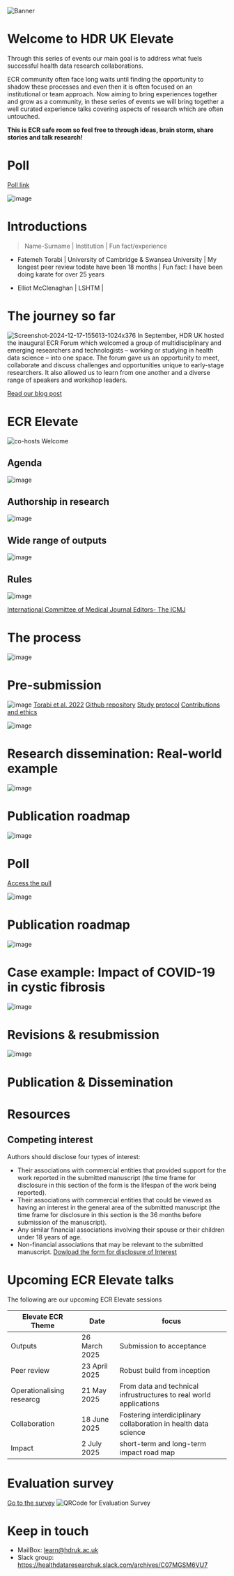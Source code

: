 ![Banner](https://hackmd.io/_uploads/rJOOYBxakl.png)

# Welcome to HDR UK Elevate


Through this series of events our main goal is to address what fuels successful health data research collaborations. 

ECR community often face long waits until finding the opportunity to shadow these processes and even then it is often focused on an institutional or team approach. Now aiming to bring experiences together and grow as a community, in these series of events we will bring together a well curated experience talks covering aspects of research which are often untouched. 


**This is ECR safe room so feel free to through ideas, brain storm, share stories and talk research!**

# Poll

[Poll link](https://wall.sli.do/event/8L7KdsDuPYd4N6GwvVLwEf?section=e49fc83a-8a9a-4604-a08d-3ffea360210b)

![image](https://hackmd.io/_uploads/BkaLETlp1l.png)


# Introductions

> Name-Surname | Institution | Fun fact/experience

*  Fatemeh Torabi | University of Cambridge & Swansea University | My longest peer review todate have been 18 months | Fun fact: I have been doing karate for over 25 years

* Elliot McClenaghan | LSHTM | 



# The journey so far
![Screenshot-2024-12-17-155613-1024x376](https://hackmd.io/_uploads/HJ-96Hlpyl.png)
In September, HDR UK hosted the inaugural ECR Forum which welcomed a group of multidisciplinary and emerging researchers and technologists – working or studying in health data science – into one space. The forum gave us an opportunity to meet, collaborate and discuss challenges and opportunities unique to early-stage researchers. It also allowed us to learn from one another and a diverse range of speakers and workshop leaders.


[Read our blog post](https://www.hdruk.ac.uk/news/showcasing-and-bringing-together-emerging-health-data-researchers-and-technologists/)


# ECR Elevate

![co-hosts Welcome](https://hackmd.io/_uploads/HkS57gP60.png)

## Agenda
![image](https://hackmd.io/_uploads/BJuX46layl.png)

## Authorship in research
![image](https://hackmd.io/_uploads/SyxdL6gpkl.png)

## Wide range of outputs
![image](https://hackmd.io/_uploads/Bkj5UpxTkl.png)

## Rules
![image](https://hackmd.io/_uploads/B1JvzRx6Jg.png)


[International Committee of Medical Journal Editors- The ICMJ](https://www.icmje.org/recommendations/browse/roles-and-responsibilities/defining-the-role-of-authors-and-contributors.html)


# The process
![image](https://hackmd.io/_uploads/BkzED6xpJl.png)

# Pre-submission

![image](https://hackmd.io/_uploads/Sy7c1Cxpyg.png)
[Torabi et al. 2022](https://www.nature.com/articles/s41598-022-20118-6#author-information)
[Github repository](https://github.com/HDRUK/DaCVaP/tree/main/Wales)
[Study protocol](https://github.com/HDRUK/DaCVaP/tree/main/SAPs)
[Contributions and ethics](https://www.nature.com/articles/s41598-022-20118-6#ethics)

![image](https://hackmd.io/_uploads/BJiLw6eayx.png)

# Research dissemination: Real-world example
![image](https://hackmd.io/_uploads/SJGyiLWayg.png)

# Publication roadmap
![image](https://hackmd.io/_uploads/Hyozo8ZTkg.png)

# Poll

[Access the pull](https://wall.sli.do/event/8L7KdsDuPYd4N6GwvVLwEf?section=e49fc83a-8a9a-4604-a08d-3ffea360210b)

![image](https://hackmd.io/_uploads/ryQ9JUxpkg.png)

# Publication roadmap
![image](https://hackmd.io/_uploads/SyNEi8Z6Jx.png)

# Case example: Impact of COVID-19 in cystic fibrosis
![image](https://hackmd.io/_uploads/Bkl1aUZpkl.png)

# Revisions & resubmission
![image](https://hackmd.io/_uploads/Hy0daUZT1x.png)

# Publication & Dissemination


# Resources

## Competing interest

Authors should disclose four types of interest: 
* Their associations with commercial entities that provided support for the work reported in the submitted manuscript (the time frame for disclosure in this section of the form is the lifespan of the work being reported).
* Their associations with commercial entities that could be viewed as having an interest in the general area of the submitted manuscript (the time frame for disclosure in this section is the 36 months before submission of the manuscript).
* Any similar financial associations involving their spouse or their children under 18 years of age.
* Non-financial associations that may be relevant to the submitted manuscript.
[Dowload the form for disclosure of Interest](https://www.icmje.org/disclosure-of-interest/)


# Upcoming ECR Elevate talks

The following are our upcoming ECR Elevate sessions


| Elevate ECR  Theme        | Date          | focus                                        |
| --------      | ------------- | ---------------------------------------------|
|Outputs | 26 March 2025 | Submission to acceptance        |
|Peer review | 23 April 2025 |Robust build from inception |
|Operationalising researcg| 21 May 2025   |From data and technical infrustructures to real world applications|
|Collaboration | 18 June 2025  |Fostering interdiciplinary collaboration in health data science
|Impact | 2 July 2025   |short-term and long-term impact road map|


# Evaluation survey

[Go to the survey](https://forms.office.com/Pages/ResponsePage.aspx?id=RQSlSfq9eUut41R7TzmG6ROCcm9PxnFJtHT3j8NcBuFUQ1YxV0E1SEJBT1kyMU9TSEFIRTk4MUlTVi4u)
 ![QRCode for _Evaluation Survey_](https://hackmd.io/_uploads/BJlnVU-pJe.png)

 
# Keep in touch

* MailBox: learn@hdruk.ac.uk
* Slack group: https://healthdataresearchuk.slack.com/archives/C07MGSM6VU7
